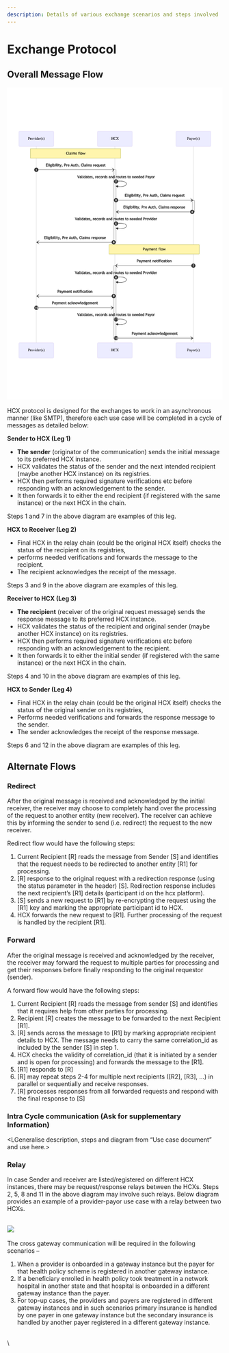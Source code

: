 ```yaml
---
description: Details of various exchange scenarios and steps involved
---
```


# Exchange Protocol

## **Overall Message Flow**

![](<../../../.gitbook/assets/0 (1).png>)

HCX protocol is designed for the exchanges to work in an asynchronous manner (like SMTP), therefore each use case will be completed in a cycle of messages as detailed below:

**Sender to HCX (Leg 1)**

* **The sender** (originator of the communication) sends the initial message to its preferred HCX instance.
* HCX validates the status of the sender and the next intended recipient (maybe another HCX instance) on its registries.
* HCX then performs required signature verifications etc before responding with an acknowledgement to the sender.
* It then forwards it to either the end recipient (if registered with the same instance) or the next HCX in the chain.

Steps 1 and 7 in the above diagram are examples of this leg.

**HCX to Receiver (Leg 2)**

* Final HCX in the relay chain (could be the original HCX itself) checks the status of the recipient on its registries,
* performs needed verifications and forwards the message to the recipient.
* The recipient acknowledges the receipt of the message.

Steps 3 and 9 in the above diagram are examples of this leg.

**Receiver to HCX (Leg 3)**

* **The recipient** (receiver of the original request message) sends the response message to its preferred HCX instance.
* HCX validates the status of the recipient and original sender (maybe another HCX instance) on its registries.
* HCX then performs required signature verifications etc before responding with an acknowledgement to the recipient.
* It then forwards it to either the initial sender (if registered with the same instance) or the next HCX in the chain.

Steps 4 and 10 in the above diagram are examples of this leg.

**HCX to Sender (Leg 4)**

* Final HCX in the relay chain (could be the original HCX itself) checks the status of the original sender on its registries,
* Performs needed verifications and forwards the response message to the sender.
* The sender acknowledges the receipt of the response message.

Steps 6 and 12 in the above diagram are examples of this leg.

## Alternate Flows

### Redirect&#x20;

After the original message is received and acknowledged by the initial receiver, the receiver may choose to completely hand over the processing of the request to another entity (new receiver). The receiver can achieve this by informing the sender to send (i.e. redirect) the request to the new receiver.

Redirect flow would have the following steps:&#x20;

1. Current Recipient \[R] reads the message from Sender \[S] and identifies that the request needs to be redirected to another entity \[R1] for processing.&#x20;
2. \[R] response to the original request with a redirection response (using the status parameter in the header) \[S]. Redirection response includes the next recipient’s \[R1] details (participant id on the hcx platform).&#x20;
3. \[S] sends a new request to \[R1] by re-encrypting the request using the \[R1] key and marking the appropriate participant id to HCX.&#x20;
4. HCX forwards the new request to \[R1]. Further processing of the request is handled by the recipient \[R1].

### Forward&#x20;

After the original message is received and acknowledged by the receiver, the receiver may forward the request to multiple parties for processing and get their responses before finally responding to the original requestor (sender).

A forward flow would have the following steps:&#x20;

1. Current Recipient \[R] reads the message from sender \[S] and identifies that it requires help from other parties for processing.&#x20;
2. Recipient \[R] creates the message to be forwarded to the next Recipient \[R1].&#x20;
3. \[R] sends across the message to \[R1] by marking appropriate recipient details to HCX. The message needs to carry the same correlation\_id as included by the sender \[S] in step 1.
4. HCX checks the validity of correlation\_id (that it is initiated by a sender and is open for processing) and forwards the message to the \[R1].&#x20;
5. \[R1] responds to \[R]&#x20;
6. \[R] may repeat steps 2-4 for multiple next recipients (\[R2], \[R3], …) in parallel or sequentially and receive responses.&#x20;
7. \[R] processes responses from all forwarded requests and respond with the final response to \[S]

### Intra Cycle communication (Ask for supplementary Information)&#x20;

\<LGeneralise description, steps and diagram from “Use case document” and use here.>

### Relay

&#x20;In case Sender and receiver are listed/registered on different HCX instances, there may be request/response relays between the HCXs. Steps 2, 5, 8 and 11 in the above diagram may involve such relays. Below diagram provides an example of a provider-payor use case with a relay between two HCXs.

\
![](https://docs.swasth.app/\~/files/v0/b/gitbook-x-prod.appspot.com/o/spaces%2F-MitSEyU3xYjwWrLQ5\_1%2Fuploads%2Fgit-blob-c85399ad4959f8ef82504a8df6ad15990b9d7d16%2F1.png?alt=media)



The cross gateway communication will be required in the following scenarios –

1. When a provider is onboarded in a gateway instance but the payer for that health policy scheme is registered in another gateway instance.
2. If a beneficiary enrolled in health policy took treatment in a network hospital in another state and that hospital is onboarded in a different gateway instance than the payer.
3. For top-up cases, the providers and payers are registered in different gateway instances and in such scenarios primary insurance is handled by one payer in one gateway instance but the secondary insurance is handled by another payer registered in a different gateway instance.

\
\
